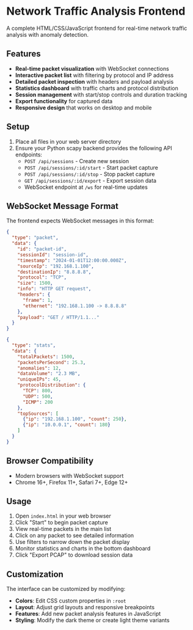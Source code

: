 # Network Traffic Analysis Frontend

A complete HTML/CSS/JavaScript frontend for real-time network traffic analysis with anomaly detection.

## Features

- **Real-time packet visualization** with WebSocket connections
- **Interactive packet list** with filtering by protocol and IP address
- **Detailed packet inspection** with headers and payload analysis
- **Statistics dashboard** with traffic charts and protocol distribution
- **Session management** with start/stop controls and duration tracking
- **Export functionality** for captured data
- **Responsive design** that works on desktop and mobile


## Setup

1. Place all files in your web server directory
2. Ensure your Python scapy backend provides the following API endpoints:
   - `POST /api/sessions` - Create new session
   - `POST /api/sessions/:id/start` - Start packet capture
   - `POST /api/sessions/:id/stop` - Stop packet capture
   - `GET /api/sessions/:id/export` - Export session data
   - WebSocket endpoint at `/ws` for real-time updates

## WebSocket Message Format

The frontend expects WebSocket messages in this format:

```json
{
  "type": "packet",
  "data": {
    "id": "packet-id",
    "sessionId": "session-id",
    "timestamp": "2024-01-01T12:00:00.000Z",
    "sourceIp": "192.168.1.100",
    "destinationIp": "8.8.8.8",
    "protocol": "TCP",
    "size": 1500,
    "info": "HTTP GET request",
    "headers": {
      "frame": 1,
      "ethernet": "192.168.1.100 -> 8.8.8.8"
    },
    "payload": "GET / HTTP/1.1..."
  }
}
```

```json
{
  "type": "stats",
  "data": {
    "totalPackets": 1500,
    "packetsPerSecond": 25.3,
    "anomalies": 12,
    "dataVolume": "2.3 MB",
    "uniqueIPs": 45,
    "protocolDistribution": {
      "TCP": 800,
      "UDP": 500,
      "ICMP": 200
    },
    "topSources": [
      {"ip": "192.168.1.100", "count": 250},
      {"ip": "10.0.0.1", "count": 180}
    ]
  }
}
```

## Browser Compatibility

- Modern browsers with WebSocket support
- Chrome 16+, Firefox 11+, Safari 7+, Edge 12+

## Usage

1. Open `index.html` in your web browser
2. Click "Start" to begin packet capture
3. View real-time packets in the main list
4. Click on any packet to see detailed information
5. Use filters to narrow down the packet display
6. Monitor statistics and charts in the bottom dashboard
7. Click "Export PCAP" to download session data

## Customization

The interface can be customized by modifying:

- **Colors**: Edit CSS custom properties in `:root`
- **Layout**: Adjust grid layouts and responsive breakpoints
- **Features**: Add new packet analysis features in JavaScript
- **Styling**: Modify the dark theme or create light theme variants

